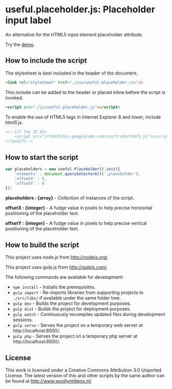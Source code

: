 # useful.placeholder.js: Placeholder input label

An alternative for the HTML5 input element placeholder attribute.

Try the <a href="http://www.woollymittens.nl/default.php?url=useful-placeholder">demo</a>.

## How to include the script

The stylesheet is best included in the header of the document.

```html
<link rel="stylesheet" href="./css/useful-placeholder.css"/>
```

This include can be added to the header or placed inline before the script is invoked.

```html
<script src="./js/useful-placeholder.js"></script>
```

To enable the use of HTML5 tags in Internet Explorer 8 and lower, include *html5.js*.

```html
<!--[if lte IE 9]>
	<script src="//html5shiv.googlecode.com/svn/trunk/html5.js"></script>
<![endif]-->
```

## How to start the script

```javascript
var placeholders = new useful.Placeholder().init({
	'elements' : document.querySelectorAll('.placeholder'),
	'offsetX' : 0,
	'offsetY' : 0
});
```

**placeholders : {array}** - Collection of instances of the script.

**offsetX : {integer}** - A fudge value in pixels to help precise horizontal positioning of the placeholder text.

**offsetY : {integer}** - A fudge value in pixels to help precise vertical positioning of the placeholder text.

## How to build the script

This project uses node.js from http://nodejs.org/

This project uses gulp.js from http://gulpjs.com/

The following commands are available for development:
+ `npm install` - Installs the prerequisites.
+ `gulp import` - Re-imports libraries from supporting projects to `./src/libs/` if available under the same folder tree.
+ `gulp dev` - Builds the project for development purposes.
+ `gulp dist` - Builds the project for deployment purposes.
+ `gulp watch` - Continuously recompiles updated files during development sessions.
+ `gulp serve` - Serves the project on a temporary web server at http://localhost:8500/.
+ `gulp php` - Serves the project on a temporary php server at http://localhost:8500/.

## License

This work is licensed under a Creative Commons Attribution 3.0 Unported License. The latest version of this and other scripts by the same author can be found at http://www.woollymittens.nl/
